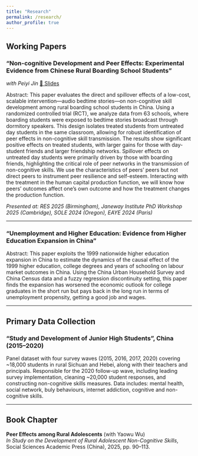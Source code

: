 ```yaml
---
title: "Research"
permalink: /research/
author_profile: true
---
```


## Working Papers

### “Non-cognitive Development and Peer Effects: Experimental Evidence from Chinese Rural Boarding School Students”  
*with Peiyi Jin*  [📑 Slides](/files/Noncognitive_PeerEffects_Slides.pdf)  

Abstract: This paper evaluates the direct and spillover effects of a low-cost, scalable intervention—audio bedtime stories—on non-cognitive skill development among rural boarding school students in China. Using a randomized controlled trial (RCT), we analyze data from 63 schools, where boarding students were exposed to bedtime stories broadcast through dormitory speakers. This design isolates treated students from untreated day students in the same classroom, allowing for robust identification of peer effects in non-cognitive skill transmission. The results show significant positive effects on treated students, with larger gains for those with day-student friends and larger friendship networks. Spillover effects on untreated day students were primarily driven by those with boarding friends, highlighting the critical role of peer networks in the transmission of non-cognitive skills. We use the characteristics of peers’ peers but not direct peers to instrument peer resilience and self-esteem. Interacting with the treatment in the human capital production function, we will know how peers’ outcomes affect one’s own outcome and how the treatment changes the production function.

*Presented at: RES 2025 (Birmingham), Janeway Institute PhD Workshop 2025 (Cambridge), SOLE 2024 (Oregon), EAYE 2024 (Paris)*

---

### “Unemployment and Higher Education: Evidence from Higher Education Expansion in China”

Abstract: This paper exploits the 1999 nationwide higher education expansion in China to estimate the dynamics of the causal effect of the 1999 higher education, college degrees and years of schooling on labour market outcomes in China. Using the China Urban Household Survey and China Census data and a fuzzy regression discontinuity setting, this paper finds the expansion has worsened the economic outlook for college graduates in the short run but pays back in the long run in terms of unemployment propensity, getting a good job and wages.


---

## Primary Data Collection

### “Study and Development of Junior High Students”, China (2015–2020)
Panel dataset with four survey waves (2015, 2016, 2017, 2020) covering ~18,000 students in rural Sichuan and Hebei, along with their teachers and principals. Responsible for the 2020 follow-up wave, including leading survey implementation, cleaning ~20,000 student responses, and constructing non-cognitive skills measures.
Data includes: mental health, social network, buly behaviours, internet addiction, cognitive and non-cognitive skills.

---

## Book Chapter

**Peer Effects among Rural Adolescents** (with Yaowu Wu)  
*In* *Study on the Development of Rural Adolescent Non-Cognitive Skills*, Social Sciences Academic Press (China), 2025, pp. 90–113.

